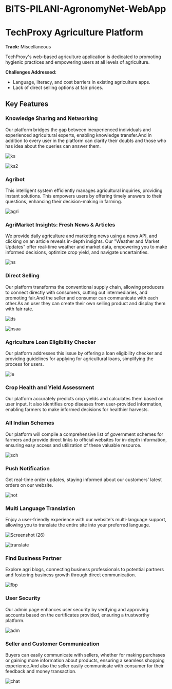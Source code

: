 # BITS-PILANI-AgronomyNet-WebApp

# TechProxy Agriculture Platform

**Track:** Miscellaneous

TechProxy's web-based agriculture application is dedicated to promoting hygienic practices and empowering users at all levels of agriculture. 

**Challenges Addressed:**
- Language, literacy, and cost barriers in existing agriculture apps.
- Lack of direct selling options at fair prices.

## Key Features

### Knowledge Sharing and Networking

Our platform bridges the gap between inexperienced individuals and experienced agricultural experts, enabling knowledge transfer.And in addition to every user in the platform can clarify their doubts and those who  has idea about the queries can answer them.

![ks](https://github.com/kiddoGirl/BITS-PILANI-AgronomyNet-WebApp/assets/103051896/eef3dd08-e0cd-472f-bb24-0380e0951633)

![ks2](https://github.com/kiddoGirl/BITS-PILANI-AgronomyNet-WebApp/assets/103051896/b5a65051-c952-4dd1-926a-7d9fe58662a5)

### Agribot

This intelligent system efficiently manages agricultural inquiries, providing instant solutions. This empowers users by offering timely answers to their questions, enhancing their decision-making in farming.

![agri](https://github.com/kiddoGirl/BITS-PILANI-AgronomyNet-WebApp/assets/103051896/063b5ad1-b56e-40ee-ba14-a93948e67361)

### AgriMarket Insights: Fresh News & Articles

We provide daily agriculture and marketing news using a news API, and clicking on an article reveals in-depth insights. Our "Weather and Market Updates" offer real-time weather and market data, empowering you to make informed decisions, optimize crop yield, and navigate uncertainties. 

![ns](https://github.com/kiddoGirl/BITS-PILANI-AgronomyNet-WebApp/assets/103051896/4868cfde-9ff7-4ed0-9f21-1b0fcef52664)

### Direct Selling

Our platform transforms the conventional supply chain, allowing producers to connect directly with consumers, cutting out intermediaries, and promoting fair.And the seller and consumer can communicate with each other.As an user they can create their own selling product and display them with fair rate.

![ds](https://github.com/kiddoGirl/BITS-PILANI-AgronomyNet-WebApp/assets/103051896/707fe5a5-aacf-4577-9e83-797d4e3eba7f)

![nsaa](https://github.com/kiddoGirl/BITS-PILANI-AgronomyNet-WebApp/assets/103051896/46d732bd-7b21-4055-9d4e-bd0a6a9bbb5a)

### Agriculture Loan Eligibility Checker

Our platform addresses this issue by offering a loan eligibility checker and providing guidelines for applying for agricultural loans, simplifying the process for users.

![le](https://github.com/kiddoGirl/BITS-PILANI-AgronomyNet-WebApp/assets/103051896/fbba8fef-1afd-4e4c-91f0-0a7ae74a6f17)

### Crop Health and Yield Assessment

Our platform accurately predicts crop yields and calculates them based on user input. It also identifies crop diseases from user-provided information, enabling farmers to make informed decisions for healthier harvests.

### All Indian Schemes

Our platform will compile a comprehensive list of government schemes for farmers and provide direct links to official websites for in-depth information, ensuring easy access and utilization of these valuable resource.

![sch](https://github.com/kiddoGirl/BITS-PILANI-AgronomyNet-WebApp/assets/103051896/8b22feda-cbbf-418c-976c-1c60ee9fa7e5)

### Push Notification

Get real-time order updates, staying informed about our customers' latest orders on our website.

![not](https://github.com/kiddoGirl/BITS-PILANI-AgronomyNet-WebApp/assets/103051896/3485bc03-bbba-4a7d-9313-d0a4f6971d5d)

### Multi Language Translation

Enjoy a user-friendly experience with our website's multi-language support, allowing you to translate the entire site into your preferred language.

![Screenshot (26)](https://github.com/kiddoGirl/BITS-PILANI-AgronomyNet-WebApp/assets/103051896/439a954d-3f9e-4eec-a1a9-299dba14f511)

![translate](https://github.com/kiddoGirl/BITS-PILANI-AgronomyNet-WebApp/assets/103051896/f02d3eb5-dddd-4788-81cd-ed6ed315da85)


### Find Business Partner

Explore agri blogs, connecting business professionals to potential partners and fostering business growth through direct communication.

![fbp](https://github.com/kiddoGirl/BITS-PILANI-AgronomyNet-WebApp/assets/103051896/1ef1e67e-d045-49a3-9167-5093be535506)

### User Security

Our admin page enhances user security by verifying and approving accounts based on the certificates provided, ensuring a trustworthy platform.

![adm](https://github.com/kiddoGirl/BITS-PILANI-AgronomyNet-WebApp/assets/103051896/268c9a85-5761-43a7-aa63-6e8cc19e71e5)

### Seller and Customer Communication

Buyers can easily communicate with sellers, whether for making purchases or gaining more information about products, ensuring a seamless shopping experience.And also the seller easily communicate with consumer for their feedback and money transaction.

![chat](https://github.com/kiddoGirl/BITS-PILANI-AgronomyNet-WebApp/assets/103051896/119846cf-4f19-482d-a2d6-38231ec641f9)









